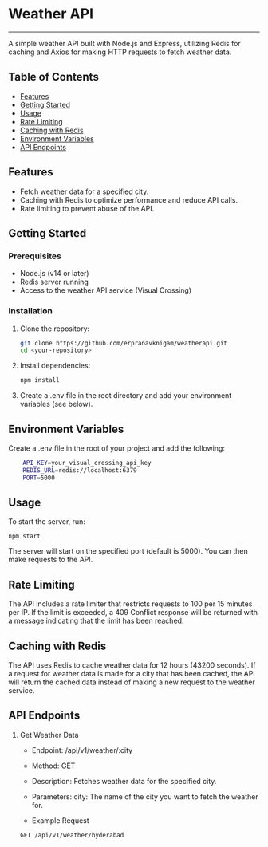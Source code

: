# Weather API

---------------------------------------------------------------------------------------------
A simple weather API built with Node.js and Express, utilizing Redis for caching and Axios for making HTTP requests to fetch weather data.

## Table of Contents

- [Features](#features)
- [Getting Started](#getting-started)
- [Usage](#usage)
- [Rate Limiting](#rate-limiting)
- [Caching with Redis](#caching-with-redis)
- [Environment Variables](#environment-variables)
- [API Endpoints](#api-endpoints)

## Features

- Fetch weather data for a specified city.
- Caching with Redis to optimize performance and reduce API calls.
- Rate limiting to prevent abuse of the API.

## Getting Started

### Prerequisites

- Node.js (v14 or later)
- Redis server running
- Access to the weather API service (Visual Crossing)

### Installation

1. Clone the repository:

   ```bash
   git clone https://github.com/erpranavknigam/weatherapi.git
   cd <your-repository>
   ```
2. Install dependencies:
    ```bash
    npm install
    ```

3. Create a .env file in the root directory and add your environment variables (see below).

## Environment Variables

Create a .env file in the root of your project and add the following:
```bash
    API_KEY=your_visual_crossing_api_key
    REDIS_URL=redis://localhost:6379
    PORT=5000
```

## Usage

To start the server, run:
```
npm start
```
The server will start on the specified port (default is 5000). You can then make requests to the API.


## Rate Limiting

The API includes a rate limiter that restricts requests to 100 per 15 minutes per IP. If the limit is exceeded, a 409 Conflict response will be returned with a message indicating that the limit has been reached.

## Caching with Redis

The API uses Redis to cache weather data for 12 hours (43200 seconds). If a request for weather data is made for a city that has been cached, the API will return the cached data instead of making a new request to the weather service.

## API Endpoints
1. Get Weather Data

    * Endpoint: /api/v1/weather/:city
    * Method: GET
    * Description: Fetches weather data for the specified city.
    * Parameters:
        city: The name of the city you want to fetch the weather for.

    * Example Request
    ```
    GET /api/v1/weather/hyderabad
    ```
